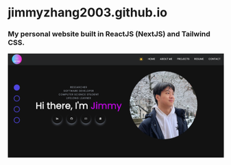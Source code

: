 # jimmyzhang2003.github.io
### My personal website built in ReactJS (NextJS) and Tailwind CSS.
![Picture of My Website](./public/assets/portfolio_project.png)
